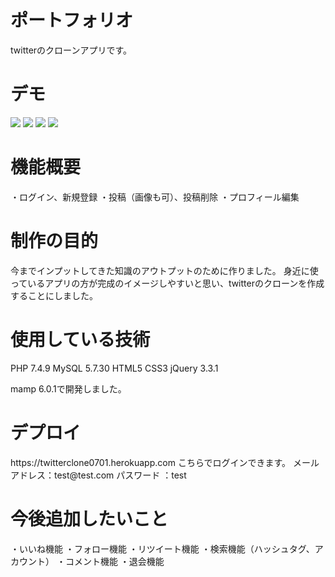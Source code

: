 <h1>ポートフォリオ</h1>
twitterのクローンアプリです。

<h1>デモ</h1>
<img src="https://user-images.githubusercontent.com/78944548/107743683-a9e57600-6d54-11eb-84f5-1c2122e094ec.gif">
<img src="https://user-images.githubusercontent.com/78944548/107744681-7b689a80-6d56-11eb-868e-278bafe4a8f1.gif">
<img src="https://user-images.githubusercontent.com/78944548/107747943-a1446e00-6d5b-11eb-8a6a-3abc11212c0a.png">
<img src="https://user-images.githubusercontent.com/78944548/107747944-a1dd0480-6d5b-11eb-8ad1-1ce1959ed5cf.png">
<h1>機能概要</h1>
・ログイン、新規登録
・投稿（画像も可）、投稿削除
・プロフィール編集

<h1>制作の目的</h1>
今までインプットしてきた知識のアウトプットのために作りました。
身近に使っているアプリの方が完成のイメージしやすいと思い、twitterのクローンを作成することにしました。

<h1>使用している技術</h1>
PHP 7.4.9
MySQL 5.7.30
HTML5
CSS3
jQuery 3.3.1

mamp 6.0.1で開発しました。

<h1>デプロイ</h1>
https://twitterclone0701.herokuapp.com
こちらでログインできます。
メールアドレス：test@test.com
パスワード   ：test

<h1>今後追加したいこと</h1>
・いいね機能
・フォロー機能
・リツイート機能
・検索機能（ハッシュタグ、アカウント）
・コメント機能
・退会機能



